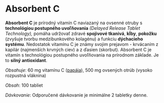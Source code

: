Absorbent C
===========

**Absorbent C** je prírodný vitamín C naviazaný na ovsenné otruby s
**technológiou postupného uvoľňovania** *(Delayed Release Tablet Technology),*
pomáha udržovať zdravé **spojivové tkanivá**, **kĺby**, **pokožku** (zvyšuje
tvorbu medzibunkového kolagénu) a funkciu **dýchacieho systému**. Nedostatok
vitamínu C je známy svojim prejavom - krvácaním z kapilár (najmenších krvných
ciev) a z ďasien (skorbut). Absorbent C je vitamín s technológiou postupného
uvoľňovania na prírodnom základe. Je to **silný antioxidant**.

*Obsahuje*: 60 mg vitamínu C
([papája](../bylinky/papaja-obycajna)), 500 mg ovsených otrúb
(vysoko rozpustná vláknina)

*Obsah*: 100 tabliet

*Dávkovanie*: Odporučené dávkovanie je minimálne 2 tabletky denne.
